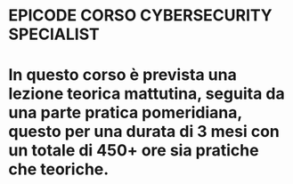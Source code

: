 # EPICODE CORSO CYBERSECURITY SPECIALIST
# In questo corso è prevista una lezione teorica mattutina, seguita da una parte pratica pomeridiana, questo per una durata di 3 mesi con un totale di 450+ ore sia pratiche che teoriche.
